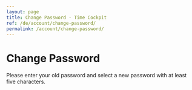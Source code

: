 ```yaml
---
layout: page
title: Change Password - Time Cockpit
ref: /de/account/change-password/
permalink: /account/change-password/
---
```


<function name="TimeCockpit.Security.AuthenticationRequired.Functions.EnsureAuthentication" /><h1>Change Password</h1><p>Please enter your old password and select a new password with at least five characters.</p><function name="Composite.AspNet.LoadUserControl">
  <param name="Path" value="~/Frontend/Custom/Web/Forms/Controls/ChangePassword.ascx" />
</function>